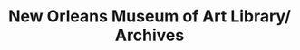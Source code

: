 ---
layout: repo
title: "New Orleans Museum of Art Library/ Archives"
id: 25018
permalink: repos/25018/
---